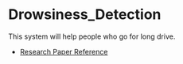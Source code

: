 # Drowsiness_Detection
This system will help people who go for long drive.

* [Research Paper Reference](http://vision.fe.uni-lj.si/cvww2016/proceedings/papers/05.pdf)
